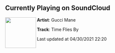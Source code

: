 ## Currently Playing on SoundCloud

[<img align="left" width="100" src="https://i1.sndcdn.com/artworks-YAR52uT5YiBx-0-t500x500.jpg">](https://soundcloud.com/flameemojimusic/time-flies-by-1)

**Artist**: Gucci Mane 

**Track**: Time Flies By

Last updated at 04/30/2021 22:20
